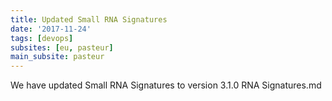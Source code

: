 ```yaml
---
title: Updated Small RNA Signatures
date: '2017-11-24'
tags: [devops]
subsites: [eu, pasteur]
main_subsite: pasteur
---
```


We have updated Small RNA Signatures to  version 3.1.0 RNA Signatures.md

